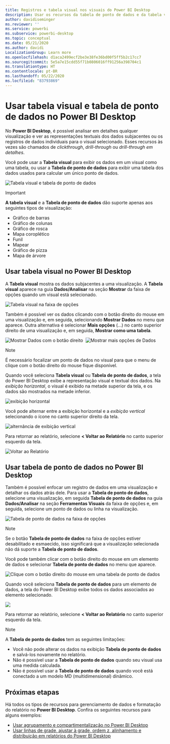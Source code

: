 ```yaml
---
title: Registros e tabela visual nos visuais do Power BI Desktop
description: Usar os recursos da tabela de ponto de dados e da tabela visual do Power BI Desktop para analisar detalhes
author: davidiseminger
ms.reviewer: ''
ms.service: powerbi
ms.subservice: powerbi-desktop
ms.topic: conceptual
ms.date: 05/21/2020
ms.author: davidi
LocalizationGroup: Learn more
ms.openlocfilehash: d1aca2499ecf2be3e38fe36bd00f5ff5b2c17cc7
ms.sourcegitcommit: 5e5a7e15cdd55f71b0806016ff91256a398704c1
ms.translationtype: HT
ms.contentlocale: pt-BR
ms.lasthandoff: 05/22/2020
ms.locfileid: "83793869"
---
```

# <a name="use-visual-table-and-data-point-table-in-power-bi-desktop"></a>Usar tabela visual e tabela de ponto de dados no Power BI Desktop
No **Power BI Desktop**, é possível analisar em detalhes qualquer visualização e ver as representações textuais dos dados subjacentes ou os registros de dados individuais para o visual selecionado. Esses recursos às vezes são chamados de *clickthrough*, *drill-through* ou *drill-through em detalhes*.

Você pode usar a **Tabela visual** para exibir os dados em um visual como uma tabela, ou usar a **Tabela de ponto de dados** para exibir uma tabela dos dados usados para calcular um único ponto de dados. 

![Tabela visual e tabela de ponto de dados](media/desktop-see-data-see-records/see-data-record.png)

>[!IMPORTANT]
>**A tabela visual** e a **Tabela de ponto de dados** dão suporte apenas aos seguintes tipos de visualização:
>  - Gráfico de barras
>  - Gráfico de colunas
>  - Gráfico de rosca
>  - Mapa coroplético
>  - Funil
>  - Mapear
>  - Gráfico de pizza
>  - Mapa de árvore

## <a name="use-visual-table-in-power-bi-desktop"></a>Usar tabela visual no Power BI Desktop

A **Tabela visual** mostra os dados subjacentes a uma visualização. A **Tabela visual** aparece na guia **Dados/Analisar** na seção **Mostrar** da faixa de opções quando um visual está selecionado.

![Tabela visual na faixa de opções](media/desktop-see-data-see-records/visual-table-01.png)

Também é possível ver os dados clicando com o botão direito do mouse em uma visualização e, em seguida, selecionando **Mostrar Dados** no menu que aparece. Outra alternativa é selecionar **Mais opções** (...) no canto superior direito de uma visualização e, em seguida, **Mostrar como uma tabela**.

![Mostrar Dados com o botão direito](media/desktop-see-data-see-records/visual-table-02.png)&nbsp;&nbsp;![Mostrar mais opções de Dados](media/desktop-see-data-see-records/visual-table-03.png)

> [!NOTE]
> É necessário focalizar um ponto de dados no visual para que o menu de clique com o botão direito do mouse fique disponível.

Quando você seleciona **Tabela visual** ou **Tabela de ponto de dados**, a tela do Power BI Desktop exibe a representação visual e textual dos dados. Na *exibição horizontal*, o visual é exibido na metade superior da tela, e os dados são mostrados na metade inferior. 

![exibição horizontal](media/desktop-see-data-see-records/visual-table-04.png)

Você pode alternar entre a exibição horizontal e a *exibição vertical* selecionando o ícone no canto superior direito da tela.

![alternância de exibição vertical](media/desktop-see-data-see-records/visual-table-05.png)

Para retornar ao relatório, selecione **< Voltar ao Relatório** no canto superior esquerdo da tela.

![Voltar ao Relatório](media/desktop-see-data-see-records/visual-table-06.png)

## <a name="use-data-point-table-in-power-bi-desktop"></a>Usar tabela de ponto de dados no Power BI Desktop

Também é possível enfocar um registro de dados em uma visualização e detalhar os dados atrás dele. Para usar a **Tabela de ponto de dados**, selecione uma visualização, em seguida **Tabela de ponto de dados** na guia **Dados/Analisar** na seção **Ferramentas Visuais** da faixa de opções e, em seguida, selecione um ponto de dados ou linha na visualização. 

![Tabela de ponto de dados na faixa de opções](media/desktop-see-data-see-records/visual-table-07.png)

> [!NOTE]
> Se o botão **Tabela de ponto de dados** na faixa de opções estiver desabilitado e esmaecido, isso significará que a visualização selecionada não dá suporte a **Tabela de ponto de dados**.

Você pode também clicar com o botão direito do mouse em um elemento de dados e selecionar **Tabela de ponto de dados** no menu que aparece.

![Clique com o botão direito do mouse em uma tabela de ponto de dados](media/desktop-see-data-see-records/visual-table-08.png)

Quando você seleciona **Tabela de ponto de dados** para um elemento de dados, a tela do Power BI Desktop exibe todos os dados associados ao elemento selecionado. 

![](media/desktop-see-data-see-records/visual-table-09.png)

Para retornar ao relatório, selecione **< Voltar ao Relatório** no canto superior esquerdo da tela.


> [!NOTE]
>A **Tabela de ponto de dados** tem as seguintes limitações:
> - Você não pode alterar os dados na exibição **Tabela de ponto de dados** e salvá-los novamente no relatório.
> - Não é possível usar a **Tabela de ponto de dados** quando seu visual usa uma medida calculada.
> - Não é possível usar a **Tabela de ponto de dados** quando você está conectado a um modelo MD (multidimensional) dinâmico.

## <a name="next-steps"></a>Próximas etapas
Há todos os tipos de recursos para gerenciamento de dados e formatação do relatório no **Power BI Desktop**. Confira os seguintes recursos para alguns exemplos:

* [Usar agrupamento e compartimentalização no Power BI Desktop](desktop-grouping-and-binning.md)
* [Usar linhas de grade, ajustar à grade, ordem z, alinhamento e distribuição em relatórios do Power BI Desktop](desktop-gridlines-snap-to-grid.md)

